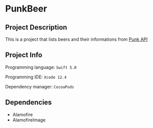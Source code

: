 # PunkBeer

## Project Description
This is a project that lists beers and their informations from [Punk API](https://punkapi.com/documentation/v2)

## Project Info
Programming language: `Swift 5.0`

Programming IDE: `Xcode 12.4`

Dependency manager: `CocoaPods`

## Dependencies
* Alamofire
* AlamofireImage
